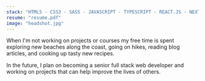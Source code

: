 ```yaml
---
stack: "HTML5 - CSS3 - SASS - JAVASCRIPT - TYPESCRIPT - REACT.JS - NEXT.JS - REDUX - NODE.JS - EXPRESS.JS - MONGODB"
resume: "resume.pdf"
image: "headshot.jpg"
---
```


When I'm not working on projects or courses my free time is spent exploring new beaches along the coast, going on hikes, reading blog articles, and cooking up tasty new recipes.

In the future, I plan on becoming a senior full stack web developer and working on projects that can help improve the lives of others.
